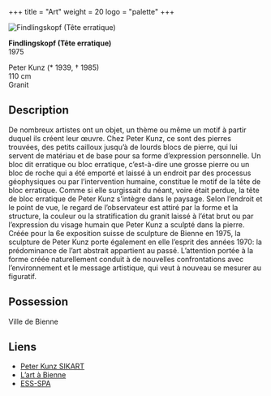+++
title = "Art"
weight = 20
logo = "palette"
+++

![Findlingskopf (Tête erratique)](/images/tete.jpg)

**Findlingskopf (Tête erratique)**  
1975

Peter Kunz (* 1939, † 1985)  
110 cm  
Granit

## Description

De nombreux artistes ont un objet, un thème ou même un motif à partir duquel ils créent leur œuvre. Chez Peter Kunz, ce sont des pierres trouvées, des petits cailloux jusqu’à de lourds blocs de pierre, qui lui servent de matériau et de base pour sa forme d’expression personnelle. Un bloc dit erratique ou bloc erratique, c’est-à-dire une grosse pierre ou un bloc de roche qui a été emporté et laissé à un endroit par des processus géophysiques ou par l’intervention humaine, constitue le motif de la tête de bloc erratique. Comme si elle surgissait du néant, voire était perdue, la tête de bloc erratique de Peter Kunz s’intègre dans le paysage. Selon l’endroit et le point de vue, le regard de l’observateur est attiré par la forme et la structure, la couleur ou la stratification du granit laissé à l’état brut ou par l’expression du visage humain que Peter Kunz a sculpté dans la pierre. Créée pour la 6e exposition suisse de sculpture de Bienne en 1975, la sculpture de Peter Kunz porte également en elle l’esprit des années 1970: la prédominance de l’art abstrait appartient au passé. L’attention portée à la forme créée naturellement conduit à de nouvelles confrontations avec l’environnement et le message artistique, qui veut à nouveau se mesurer au figuratif. 

## Possession

Ville de Bienne

## Liens

- [Peter Kunz SIKART](https://recherche.sik-isea.ch/fr/sik:person-4001048/in/sikart/actor/list)
- [L’art à Bienne](https://art-a-bienne.ch/fr/)
- [ESS-SPA](https://ess-spa.ch/fr/news/framing-sculptures)
